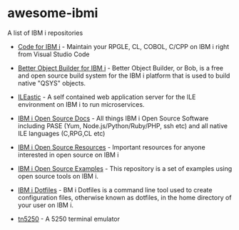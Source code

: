 # awesome-ibmi
A list of IBM i repositories

* [Code for IBM i](https://github.com/codefori/vscode-ibmi) - Maintain your RPGLE, CL, COBOL, C/CPP on IBM i right from Visual Studio Code
* [Better Object Builder for IBM i](https://github.com/IBM/ibmi-bob) - Better Object Builder, or Bob, is a free and open source build system for the IBM i platform that is used to build native "QSYS" objects.
* [ILEastic](https://github.com/sitemule/ILEastic) - A self contained web application server for the ILE environment on IBM i to run microservices.

* [IBM i Open Source Docs](https://github.com/IBM/ibmi-oss-docs) - All things IBM i Open Source Software including PASE (Yum, Node.js/Python/Ruby/PHP, ssh etc) and all native ILE languages (C,RPG,CL etc)
* [IBM i Open Source Resources](https://github.com/IBM/ibmi-oss-resources) - Important resources for anyone interested in open source on IBM i
* [IBM i Open Source Examples](https://github.com/IBM/ibmi-oss-examples) - This repository is a set of examples using open source tools on IBM i.

* [IBM i Dotfiles](https://github.com/jbh/ibmi-dotfiles) - BM i Dotfiles is a command line tool used to create configuration files, otherwise known as dotfiles, in the home directory of your user on IBM i.

* [tn5250](https://github.com/tn5250/tn5250) - A 5250 terminal emulator
